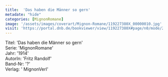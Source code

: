 ```yaml
---
title:  'Das haben die Männer so gern'
metadate: "hide"
categories: [MignonRomane]
image: '/assets/images/coverart/Mignon-Romane/119227380X_00000010.jpg'
visit: 'https://portal.dnb.de/bookviewer/view/119227380X#page/n0/mode/2up'
---
```

Titel: 'Das haben die Männer so gern' <br>
Serie: 'MignonRomane' <br>
Jahr: '1914' <br>
AutorIn: 'Fritz Randolf' <br>
Band-Nr: '?' <br>
Verlag: ' MignonVerl'